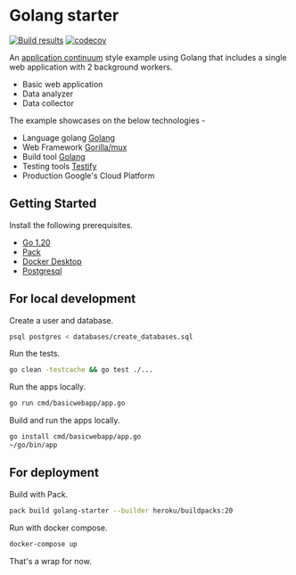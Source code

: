 # Golang starter

[![Build results](https://github.com/initialcapacity/golang-starter/workflows/test/badge.svg)](https://github.com/initialcapacity/golang-starter/actions)
[![codecov](https://codecov.io/gh/initialcapacity/golang-starter/branch/main/graph/badge.svg)](https://codecov.io/gh/initialcapacity/golang-starter)

An [application continuum](https://www.appcontinuum.io/) style example using Golang
that includes a single web application with 2 background workers.

* Basic web application
* Data analyzer
* Data collector

The example showcases on the below technologies -

* Language golang [Golang](https://go.dev/)
* Web Framework [Gorilla/mux](https://github.com/gorilla/mux)
* Build tool [Golang](https://go.dev/)
* Testing tools [Testify](https://github.com/stretchr/testify)
* Production Google's Cloud Platform

## Getting Started

Install the following prerequisites.

* [Go 1.20](https://go.dev)
* [Pack](https://buildpacks.io)
* [Docker Desktop](https://www.docker.com/products/docker-desktop)
* [Postgresql](https://www.postgresql.org/)

## For local development

Create a user and database.

```bash
psql postgres < databases/create_databases.sql
```

Run the tests.

```bash
go clean -testcache && go test ./...
```

Run the apps locally.

```bash
go run cmd/basicwebapp/app.go
```

Build and run the apps locally.

```bash
go install cmd/basicwebapp/app.go
~/go/bin/app
```

## For deployment

Build with Pack.

```bash
pack build golang-starter --builder heroku/buildpacks:20
```

Run with docker compose.

```bash
docker-compose up
````

That's a wrap for now.

